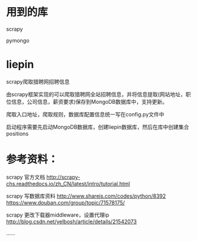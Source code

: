 ﻿# 用到的库
scrapy

pymongo

# liepin
scrapy爬取猎聘网招聘信息

由scrapy框架实现的可以爬取猎聘网全站招聘信息，并将信息提取(网站地址，职位信息，公司信息，薪资要求)保存到MongoDB数据库中，支持更新。

爬取入口地址，爬取规则，数据库配置信息统一写在config.py文件中

启动程序需要先启动MongoDB数据库，创建liepin数据库，然后在库中创建集合positions



# 参考资料：

scrapy 官方文档
http://scrapy-chs.readthedocs.io/zh_CN/latest/intro/tutorial.html

scrapy 写数据库资料
http://www.sharejs.com/codes/python/8392
https://www.douban.com/group/topic/71578175/

scrapy 更改下载器middleware，设置代理ip
http://blog.csdn.net/yelbosh/article/details/21542073

......
